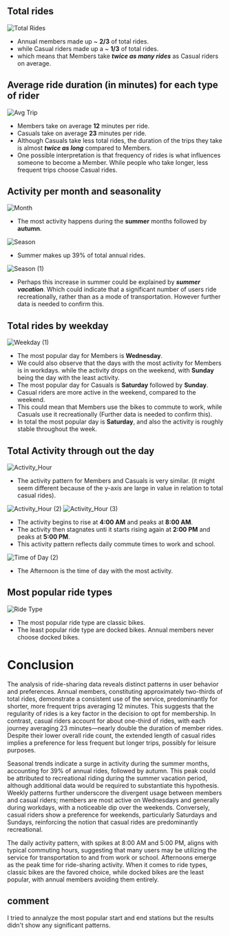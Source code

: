## Total rides

![Total Rides](https://github.com/Hamza-Abdel/Google-Data-Analytics-Capstone-Project/assets/87425827/c43dda31-b66d-4a43-b61d-0005cd3a93f5)

* Annual members made up ~ **2/3** of total rides.
* while Casual riders made up a ~ **1/3** of total rides.
* which means that Members take **_twice as many rides_** as Casual riders on average.

## Average ride duration (in minutes) for each type of rider

![Avg Trip](https://github.com/Hamza-Abdel/Google-Data-Analytics-Capstone-Project/assets/87425827/5b996691-8f40-4d84-b388-1934b6d41c45)

* Members take on average **12** minutes per ride.
* Casuals take on average **23** minutes per ride.
* Although Casuals take less total rides, the duration of the trips they take is almost **_twice as long_** compared to Members.
* One possible interpretation is that frequency of rides is what influences someone to become a Member. While people who take longer, less frequent trips choose Casual rides.

## Activity per month and seasonality

![Month](https://github.com/Hamza-Abdel/Google-Data-Analytics-Capstone-Project/assets/87425827/6bcfeb03-8f40-41cc-9d0a-85dd58b83dc2)

* The most activity happens during the **summer** months followed by **autumn**.

![Season](https://github.com/Hamza-Abdel/Google-Data-Analytics-Capstone-Project/assets/87425827/c4bb47b8-ff41-48b6-b4b1-06c2db7f392c)

* Summer makes up 39% of total annual rides.

![Season (1)](https://github.com/Hamza-Abdel/Google-Data-Analytics-Capstone-Project/assets/87425827/6732d610-d844-4e1a-a3b2-cec26ae30476)


* Perhaps this increase in summer could be explained by **_summer vacation_**. Which could indicate that a significant number of users ride recreationally, rather than as a mode of transportation. However further data is needed to confirm this.

## Total rides by weekday

![Weekday (1)](https://github.com/Hamza-Abdel/Google-Data-Analytics-Capstone-Project/assets/87425827/16440ae7-42f7-40c8-9dd3-09600bee9c7e)

* The most popular day for Members is **Wednesday**.
* We could also observe that the days with the most activity for Members is in workdays. while the activity drops on the weekend, with **Sunday** being the day with the least activity.
* The most popular day for Casuals is **Saturday** followed by **Sunday**.
* Casual riders are more active in the weekend, compared to the weekend.
* This could mean that Members use the bikes to commute to work, while Casuals use it recreationally (Further data is needed to confirm this).
* In total the most popular day is **Saturday**, and also the activity is roughly stable throughout the week.

## Total Activity through out the day

  ![Activity_Hour](https://github.com/Hamza-Abdel/Google-Data-Analytics-Capstone-Project/assets/87425827/7a87dffe-23ba-4325-87ab-14d0333833d6)

* The activity pattern for Members and Casuals is very similar. (it might seem different because of the y-axis are large in value in relation to total casual rides).

![Activity_Hour (2)](https://github.com/Hamza-Abdel/Google-Data-Analytics-Capstone-Project/assets/87425827/7b2e46f2-aacd-4991-b7e9-2d658db549eb)
![Activity_Hour (3)](https://github.com/Hamza-Abdel/Google-Data-Analytics-Capstone-Project/assets/87425827/407760ca-cbe7-4da1-a7f6-6dd2fe520092)



* The activity begins to rise at **4:00 AM** and peaks at **8:00 AM**.
* The activity then stagnates unti it starts rising again at **2:00 PM** and peaks at **5:00 PM**.
* This activity pattern reflects daily commute times to work and school.

![Time of Day (2)](https://github.com/Hamza-Abdel/Google-Data-Analytics-Capstone-Project/assets/87425827/e6d3126c-ff7a-4e44-93df-0fce93cb501c)

* The Afternoon is the time of day with the most activity.

## Most popular ride types

![Ride Type](https://github.com/Hamza-Abdel/Google-Data-Analytics-Capstone-Project/assets/87425827/db631876-91a1-48a2-ab76-5b95afe7fc1a)

* The most popular ride type are classic bikes.
* The least popular ride type are docked bikes. Annual members never choose docked bikes.

# Conclusion

The analysis of ride-sharing data reveals distinct patterns in user behavior and preferences. Annual members, constituting approximately two-thirds of total rides, demonstrate a consistent use of the service, predominantly for shorter, more frequent trips averaging 12 minutes. This suggests that the regularity of rides is a key factor in the decision to opt for membership. In contrast, casual riders account for about one-third of rides, with each journey averaging 23 minutes—nearly double the duration of member rides. Despite their lower overall ride count, the extended length of casual rides implies a preference for less frequent but longer trips, possibly for leisure purposes.

Seasonal trends indicate a surge in activity during the summer months, accounting for 39% of annual rides, followed by autumn. This peak could be attributed to recreational riding during the summer vacation period, although additional data would be required to substantiate this hypothesis. Weekly patterns further underscore the divergent usage between members and casual riders; members are most active on Wednesdays and generally during workdays, with a noticeable dip over the weekends. Conversely, casual riders show a preference for weekends, particularly Saturdays and Sundays, reinforcing the notion that casual rides are predominantly recreational.

The daily activity pattern, with spikes at 8:00 AM and 5:00 PM, aligns with typical commuting hours, suggesting that many users may be utilizing the service for transportation to and from work or school. Afternoons emerge as the peak time for ride-sharing activity. When it comes to ride types, classic bikes are the favored choice, while docked bikes are the least popular, with annual members avoiding them entirely.


## comment

I tried to annalyze the most popular start and end stations but the results didn't show any significant patterns.
